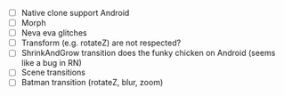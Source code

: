 - [ ] Native clone support Android
- [ ] Morph
- [ ] Neva eva glitches
- [ ] Transform (e.g. rotateZ) are not respected?
- [ ] ShrinkAndGrow transition does the funky chicken on Android (seems like a bug in RN)
- [ ] Scene transitions
- [ ] Batman transition (rotateZ, blur, zoom)

